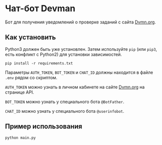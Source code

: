 # Чат-бот Devman

Бот для получения уведомлений о проверке заданий с сайта  [Dvmn.org](https://dvmn.org/modules/).

## Как установить

Python3 должен быть уже установлен. Затем используйте `pip` (или `pip3`, есть конфликт с Python2) для установки зависимостей.

```
pip install -r requirements.txt
```

Параметры `AUTH_TOKEN`, `BOT_TOKEN` и `CHAT_ID` должны находится в файле `.env` рядом со скриптом.

`AUTH_TOKEN` можно узнать в личном кабинете на сайте [Dvmn.org](https://dvmn.org/modules/) на странице API.

`BOT_TOKEN` можно узнать у специального бота `@BotFather`.

`CHAT_ID` можно узнать у специального бота `@userinfobot`.

## Пример использования

```
python main.py
```